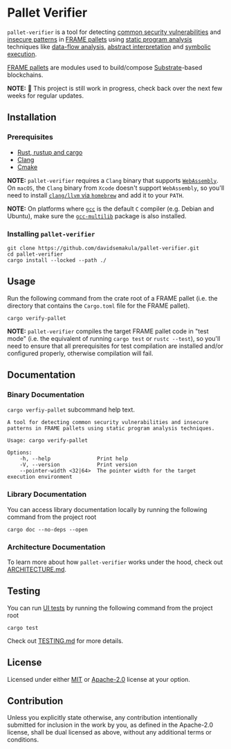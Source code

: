 # Pallet Verifier

`pallet-verifier` is a tool for detecting [common security vulnerabilities][vulnerabilities] and [insecure patterns] in
[FRAME pallets][FRAME] using [static program analysis][static-analysis] techniques like [data-flow analysis][data-flow],
[abstract interpretation][abs-int] and [symbolic execution][symbex].

[FRAME pallets][FRAME] are modules used to build/compose [Substrate]-based blockchains.

[FRAME]: https://docs.substrate.io/learn/runtime-development/#frame
[Substrate]: https://docs.substrate.io/
[vulnerabilities]: https://secure-contracts.com/not-so-smart-contracts/substrate/
[insecure patterns]: https://docs.substrate.io/build/troubleshoot-your-code/#unsafe-or-insecure-patterns
[static-analysis]: https://en.wikipedia.org/wiki/Static_program_analysis
[data-flow]: https://en.wikipedia.org/wiki/Data-flow_analysis
[abs-int]: https://en.wikipedia.org/wiki/Abstract_interpretation
[symbex]: https://en.wikipedia.org/wiki/Symbolic_execution

**NOTE:** 🚧 This project is still work in progress, check back over the next few weeks for regular updates.

## Installation

### Prerequisites

- [Rust, rustup and cargo](https://doc.rust-lang.org/book/ch01-01-installation.html)
- [Clang](https://clang.llvm.org/get_started.html)
- [Cmake](https://cmake.org/download/)

**NOTE:** `pallet-verifier` requires a `Clang` binary that supports [`WebAssembly`](https://webassembly.org/).
On `macOS`, the `Clang` binary from `Xcode` doesn't support `WebAssembly`, so you'll need to install 
[`clang/llvm` via `homebrew`](https://formulae.brew.sh/formula/llvm) and add it to your `PATH`.

**NOTE:** On platforms where [`gcc`](https://gcc.gnu.org/) is the default `C` compiler (e.g. Debian and Ubuntu), 
make sure the [`gcc-multilib`](https://packages.debian.org/sid/gcc-multilib) package is also installed.

### Installing `pallet-verifier`

```shell
git clone https://github.com/davidsemakula/pallet-verifier.git
cd pallet-verifier
cargo install --locked --path ./
```

## Usage

Run the following command from the crate root of a FRAME pallet
(i.e. the directory that contains the `Cargo.toml` file for the FRAME pallet).

```shell
cargo verify-pallet
```

**NOTE:** `pallet-verifier` compiles the target FRAME pallet code in "test mode" (i.e. the equivalent of running 
`cargo test` or `rustc --test`), so you'll need to ensure that all prerequisites for test compilation 
are installed and/or configured properly, otherwise compilation will fail.

## Documentation

### Binary Documentation

`cargo verfiy-pallet` subcommand help text.

```console
A tool for detecting common security vulnerabilities and insecure patterns in FRAME pallets using static program analysis techniques.

Usage: cargo verify-pallet

Options:
    -h, --help               Print help
    -V, --version            Print version
    --pointer-width <32|64>  The pointer width for the target execution environment
```

### Library Documentation

You can access library documentation locally by running the following command from the project root

```shell
cargo doc --no-deps --open
```

### Architecture Documentation

To learn more about how `pallet-verifier` works under the hood, check out [ARCHITECTURE.md](/ARCHITECTURE.md).

## Testing

You can run [UI tests](https://rustc-dev-guide.rust-lang.org/tests/ui.html) by running the following command from the project root

```shell
cargo test
```

Check out [TESTING.md](/TESTING.md) for more details.

## License

Licensed under either [MIT](/LICENSE-MIT) or [Apache-2.0](/LICENSE-APACHE) license at your option.

## Contribution

Unless you explicitly state otherwise, any contribution intentionally submitted
for inclusion in the work by you, as defined in the Apache-2.0 license, shall be
dual licensed as above, without any additional terms or conditions.
